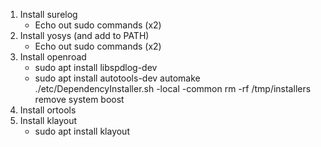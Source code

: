 1. Install surelog
    * Echo out sudo commands (x2)
1. Install yosys (and add to PATH)
    * Echo out sudo commands (x2)
1. Install openroad
    * sudo apt install libspdlog-dev
    * sudo apt install autotools-dev automake
    ./etc/DependencyInstaller.sh -local -common
    rm -rf /tmp/installers
    remove system boost
1. Install ortools
1. Install klayout
    * sudo apt install klayout